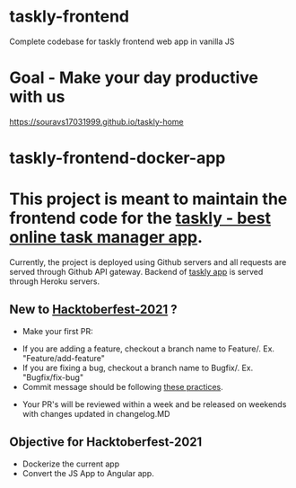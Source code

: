 # taskly-frontend
Complete codebase for taskly frontend web app in vanilla JS

# Goal - Make your day productive with us

https://souravs17031999.github.io/taskly-home

# taskly-frontend-docker-app

# This project is meant to maintain the frontend code for the [taskly - best online task manager app](https://souravs17031999.github.io/taskly-home/).
Currently, the project is deployed using Github servers and all requests are served through Github API gateway.
Backend of [taskly app](https://github.com/souravs17031999/taskly-home) is served through Heroku servers.

## New to [Hacktoberfest-2021](https://hacktoberfest.digitalocean.com/) ?

* Make your first PR:
- If you are adding a feature, checkout a branch name to Feature/<PR-TITLE>. Ex. "Feature/add-feature"
- If you are fixing a bug, checkout a branch name to Bugfix/<Bug-title-fix>. Ex. "Bugfix/fix-bug"
- Commit message should be following [these practices](https://chris.beams.io/posts/git-commit/).
  
* Your PR's will be reviewed within a week and be released on weekends with changes updated in changelog.MD 

## Objective for Hacktoberfest-2021
* Dockerize the current app
* Convert the JS App to Angular app.
